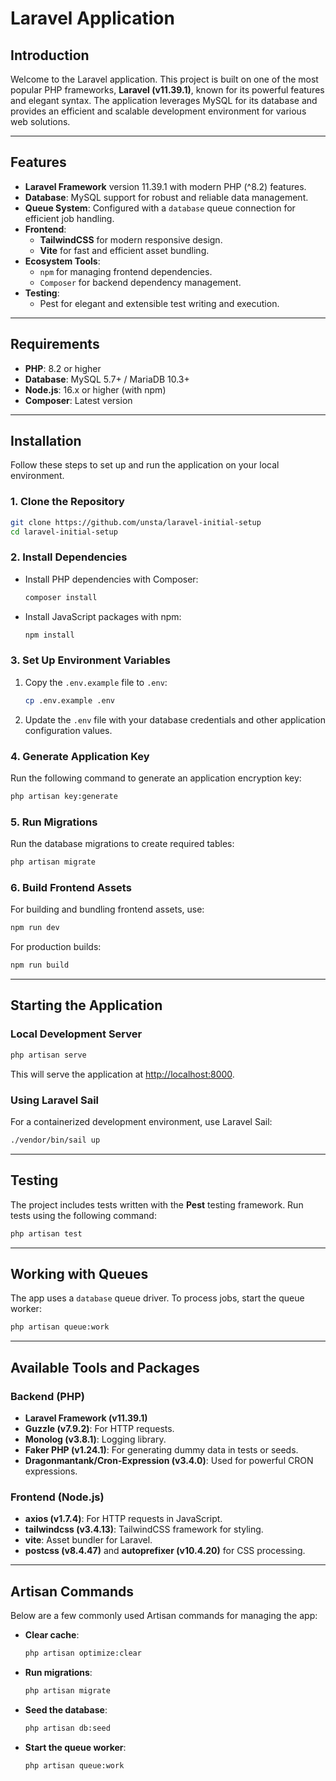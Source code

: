 # Laravel Application

## Introduction

Welcome to the Laravel application. This project is built on one of the most popular PHP frameworks, **Laravel (v11.39.1)**, known for its powerful features and elegant syntax. The application leverages MySQL for its database and provides an efficient and scalable development environment for various web solutions.

---

## Features

- **Laravel Framework** version 11.39.1 with modern PHP (^8.2) features.
- **Database**: MySQL support for robust and reliable data management.
- **Queue System**: Configured with a `database` queue connection for efficient job handling.
- **Frontend**:
    - **TailwindCSS** for modern responsive design.
    - **Vite** for fast and efficient asset bundling.
- **Ecosystem Tools**:
    - `npm` for managing frontend dependencies.
    - `Composer` for backend dependency management.
- **Testing**:
    - Pest for elegant and extensible test writing and execution.

---

## Requirements

- **PHP**: 8.2 or higher
- **Database**: MySQL 5.7+ / MariaDB 10.3+
- **Node.js**: 16.x or higher (with npm)
- **Composer**: Latest version

---

## Installation

Follow these steps to set up and run the application on your local environment.

### 1. Clone the Repository

```bash
git clone https://github.com/unsta/laravel-initial-setup
cd laravel-initial-setup
```

### 2. Install Dependencies

- Install PHP dependencies with Composer:

  ```bash
  composer install
  ```

- Install JavaScript packages with npm:

  ```bash
  npm install
  ```

### 3. Set Up Environment Variables

1. Copy the `.env.example` file to `.env`:

   ```bash
   cp .env.example .env
   ```

2. Update the `.env` file with your database credentials and other application configuration values.

### 4. Generate Application Key

Run the following command to generate an application encryption key:

```bash
php artisan key:generate
```

### 5. Run Migrations

Run the database migrations to create required tables:

```bash
php artisan migrate
```

### 6. Build Frontend Assets

For building and bundling frontend assets, use:

```bash
npm run dev
```

For production builds:

```bash
npm run build
```

---

## Starting the Application

### Local Development Server

```bash
php artisan serve
```

This will serve the application at [http://localhost:8000](http://localhost:8000).

### Using Laravel Sail

For a containerized development environment, use Laravel Sail:

```bash
./vendor/bin/sail up
```

---

## Testing

The project includes tests written with the **Pest** testing framework. Run tests using the following command:

```bash
php artisan test
```

---

## Working with Queues

The app uses a `database` queue driver. To process jobs, start the queue worker:

```bash
php artisan queue:work
```

---

## Available Tools and Packages

### Backend (PHP)

- **Laravel Framework (v11.39.1)**
- **Guzzle (v7.9.2)**: For HTTP requests.
- **Monolog (v3.8.1)**: Logging library.
- **Faker PHP (v1.24.1)**: For generating dummy data in tests or seeds.
- **Dragonmantank/Cron-Expression (v3.4.0)**: Used for powerful CRON expressions.

### Frontend (Node.js)

- **axios (v1.7.4)**: For HTTP requests in JavaScript.
- **tailwindcss (v3.4.13)**: TailwindCSS framework for styling.
- **vite**: Asset bundler for Laravel.
- **postcss (v8.4.47)** and **autoprefixer (v10.4.20)** for CSS processing.

---

## Artisan Commands

Below are a few commonly used Artisan commands for managing the app:

- **Clear cache**:

  ```bash
  php artisan optimize:clear
  ```

- **Run migrations**:

  ```bash
  php artisan migrate
  ```

- **Seed the database**:

  ```bash
  php artisan db:seed
  ```

- **Start the queue worker**:

  ```bash
  php artisan queue:work
  ```

